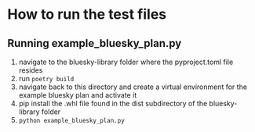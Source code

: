 # How to run the test files

## Running  example_bluesky_plan.py

1. navigate to the bluesky-library folder where the pyproject.toml file resides
1. run `poetry build`
1. navigate back to this directory and create a virtual environment for the
example bluesky plan and activate it
1. pip install the .whl file found in the dist subdirectory of the bluesky-library folder
1. `python example_bluesky_plan.py`


